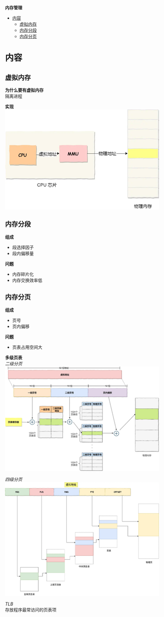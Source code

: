 **内存管理**
- [内容](#内容)
  - [虚拟内存](#虚拟内存)
  - [内存分段](#内存分段)
  - [内存分页](#内存分页)

# 内容 #
## 虚拟内存 ##
**为什么要有虚拟内存**  
隔离进程

**实现**  
![](./images/virtual_memory.webp)

## 内存分段 ##  
**组成**  
- 段选择因子
- 段内偏移量

**问题**  
- 内存碎片化
- 内存交换效率低

## 内存分页 ##
**组成**  
- 页号
- 页内偏移

**问题**  
- 页表占用空间大
 
**多级页表**  
*二级分页*  
![](./images/two_page_table.webp)

*四级分页*  
![](./images/four_page_table.webp)

*TLB*  
存放程序最常访问的页表项
